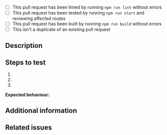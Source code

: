 <!-- markdownlint-disable MD041 -->

* [ ] This pull request has been linted by running `npm run lint` without errors
* [ ] This pull request has been tested by running `npm run start` and reviewing affected routes
* [ ] This pull request has been built by running `npm run build` without errors
* [ ] This isn't a duplicate of an existing pull request

## Description

<!-- A description of the pull request -->

## Steps to test

1. <!-- First step -->
2. <!-- Second step -->
3. <!-- and so on... -->

**Expected behaviour:** <!-- What should happen -->

## Additional information

<!-- Please provide any additional information that can help us review your contribution. -->

## Related issues

<!-- If this pull request resolves an issue, please indicate the issue number here, e.g. 'Resolves #42' -->
